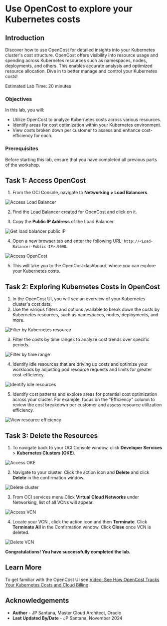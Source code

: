 # Use OpenCost to explore your Kubernetes costs

## Introduction

Discover how to use OpenCost for detailed insights into your Kubernetes cluster's cost structure. OpenCost offers visibility into resource usage and spending across Kubernetes resources such as namespaces, nodes, deployments, and others. This enables accurate analysis and optimized resource allocation. Dive in to better manage and control your Kubernetes costs!

Estimated Lab Time: 20 minutes

### Objectives

In this lab, you will:

* Utilize OpenCost to analyze Kubernetes costs across various resources.
* Identify areas for cost optimization within your Kubernetes environment.
* View costs broken down per customer to assess and enhance cost-efficiency for each.

### Prerequisites

Before starting this lab, ensure that you have completed all previous parts of the workshop.

## Task 1: Access OpenCost

1. From the OCI Console, navigate to **Networking > Load Balancers**.

  ![Access Load Balancer](images/sample1.png)

2. Find the Load Balancer created for OpenCost and click on it.

3. Copy the **Public IP Address** of the Load Balancer.

  ![Get load balancer public IP](images/sample2.png)

4. Open a new browser tab and enter the following URL: `http://<Load-Balancer-Public-IP>:9090`.

  ![Access OpenCost](images/sample3.png)

5. This will take you to the OpenCost dashboard, where you can explore your Kubernetes costs.

## Task 2: Exploring Kubernetes Costs in OpenCost

1. In the OpenCost UI, you will see an overview of your Kubernetes cluster's cost data.
2. Use the various filters and options available to break down the costs by Kubernetes resources, such as namespaces, nodes, deployments, and more.

  ![Filter by Kubernetes resource](images/sample4.png)

3. Filter the costs by time ranges to analyze cost trends over specific periods.

  ![Filter by time range](images/sample5.png)

4. Identify idle resources that are driving up costs and optimize your workloads by adjusting pod resource requests and limits for greater cost-efficiency.

  ![Identify idle resources](images/sample6.png)

5. Identify cost patterns and explore areas for potential cost optimization across your cluster. For example, focus on the "Efficiency" column to review the cost breakdown per customer and assess resource utilization efficiency.

  ![View resource efficiency](images/sample7.png)

## Task 3: Delete the Resources

1. To navigate back to your OCI Console window, click **Developer Services** > **Kubernetes Clusters (OKE)**.

  ![Access OKE](images/sample8.png)

2. Navigate to your cluster. Click the action icon and **Delete** and click **Delete** in the confirmation window.

  ![Delete cluster](images/sample9.png)

3. From OCI services menu Click **Virtual Cloud Networks** under Networking, list of all VCNs will appear.

  ![Access VCN](images/sample10.png)

4. Locate your VCN , click the action icon and then **Terminate**. Click **Terminate All** in the Confirmation window. Click **Close** once VCN is deleted.

  ![Delete VCN](images/sample11.png)

**Congratulations! You have successfully completed the lab.**

## Learn More

To get familiar with the OpenCost UI see [Video: See How OpenCost Tracks Your Kubernetes Costs and Cloud Billing](https://youtu.be/lCP4Ci9Kcdg).

## Acknowledgements

* **Author** - JP Santana, Master Cloud Architect, Oracle
* **Last Updated By/Date** - JP Santana, November 2024
